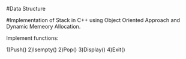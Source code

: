 #Data Structure

#Implementation of Stack in C++ using Object Oriented Approach and Dynamic Memeory Allocation.

Implement functions:

1)Push()
2)Isempty()
2)Pop()
3)Display()
4)Exit()

